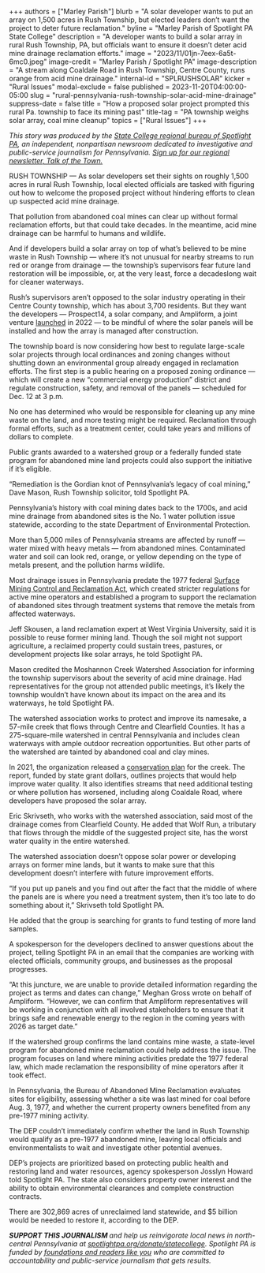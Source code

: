 +++
authors = ["Marley Parish"]
blurb = "A solar developer wants to put an array on 1,500 acres in Rush Township, but elected leaders don’t want the project to deter future reclamation."
byline = "Marley Parish of Spotlight PA State College"
description = "A developer wants to build a solar array in rural Rush Township, PA, but officials want to ensure it doesn’t deter acid mine drainage reclamation efforts."
image = "2023/11/01jn-7eex-6a5t-6mc0.jpeg"
image-credit = "Marley Parish / Spotlight PA"
image-description = "A stream along Coaldale Road in Rush Township, Centre County, runs orange from acid mine drainage."
internal-id = "SPLRUSHSOLAR"
kicker = "Rural Issues"
modal-exclude = false
published = 2023-11-20T04:00:00-05:00
slug = "rural-pennsylvania-rush-township-solar-acid-mine-drainage"
suppress-date = false
title = "How a proposed solar project prompted this rural Pa. township to face its mining past"
title-tag = "PA township weighs solar array, coal mine cleanup"
topics = ["Rural Issues"]
+++

<em>This story was produced by the </em><a href="https://www.spotlightpa.org/statecollege"><em>State College regional bureau of Spotlight PA</em></a><em>, an independent, nonpartisan newsroom dedicated to investigative and public-service journalism for Pennsylvania. </em><a href="https://www.spotlightpa.org/newsletters/talkofthetown"><em>Sign up for our regional newsletter, Talk of the Town.</em></a>

RUSH TOWNSHIP — As solar developers set their sights on roughly 1,500 acres in rural Rush Township, local elected officials are tasked with figuring out how to welcome the proposed project without hindering efforts to clean up suspected acid mine drainage.

That pollution from abandoned coal mines can clear up without formal reclamation efforts, but that could take decades. In the meantime, acid mine drainage can be harmful to humans and wildlife.

And if developers build a solar array on top of what’s believed to be mine waste in Rush Township — where it’s not unusual for nearby streams to run red or orange from drainage — the township’s supervisors fear future land restoration will be impossible, or, at the very least, force a decadeslong wait for cleaner waterways.

Rush’s supervisors aren’t opposed to the solar industry operating in their Centre County township, which has about 3,700 residents. But they want the developers — Prospect14, a solar company, and Ampliform, a joint venture <a href="https://www.prnewswire.com/news-releases/new-joint-venture-formed-by-prospect14-and-investment-and-operating-partners-to-develop-utility-scale-solar-projects-301625588.html">launched</a> in 2022 — to be mindful of where the solar panels will be installed and how the array is managed after construction.

The township board is now considering how best to regulate large-scale solar projects through local ordinances and zoning changes without shutting down an environmental group already engaged in reclamation efforts. The first step is a public hearing on a proposed zoning ordinance — which will create a new “commercial energy production” district and regulate construction, safety, and removal of the panels — scheduled for Dec. 12 at 3 p.m.

<script src="https://www.spotlightpa.org/embed.js" async></script><div data-spl-embed-version="1" data-spl-src="https://www.spotlightpa.org/embeds/newsletter/?cta=Sign%20up%20for%20our%20new%20regional%20newsletter%2C%20%3Cb%3ETalk%20of%20the%20Town%3C%2Fb%3E%2C%20and%20get%20all%20the%20news%20and%20notes%20from%20State%20College%20and%20north-central%20PA.&button=Sign%20Up%20Now&preselect=state_college&eyebrow=DON'T%20MISS%20A%20BEAT"></div>

No one has determined who would be responsible for cleaning up any mine waste on the land, and more testing might be required. Reclamation through formal efforts, such as a treatment center, could take years and millions of dollars to complete.

Public grants awarded to a watershed group or a federally funded state program for abandoned mine land projects could also support the initiative if it’s eligible.

“Remediation is the Gordian knot of Pennsylvania’s legacy of coal mining,” Dave Mason, Rush Township solicitor, told Spotlight PA.

Pennsylvania’s history with coal mining dates back to the 1700s, and acid mine drainage from abandoned sites is the No. 1 water pollution issue statewide, according to the state Department of Environmental Protection.

More than 5,000 miles of Pennsylvania streams are affected by runoff — water mixed with heavy metals&nbsp;— from abandoned mines. Contaminated water and soil can look red, orange, or yellow depending on the type of metals present, and the pollution harms wildlife.

Most drainage issues in Pennsylvania predate the 1977 federal <a href="https://www.nps.gov/subjects/energyminerals/smcra.htm">Surface Mining Control and Reclamation Act</a>, which created stricter regulations for active mine operators and established a program to support the reclamation of abandoned sites through treatment systems that remove the metals from affected waterways.

Jeff Skousen, a land reclamation expert at West Virginia University, said it is possible to reuse former mining land. Though the soil might not support agriculture, a reclaimed property could sustain trees, pastures, or development projects like solar arrays, he told Spotlight PA.

Mason credited the Moshannon Creek Watershed Association for informing the township supervisors about the severity of acid mine drainage. Had representatives for the group not attended public meetings, it’s likely the township wouldn’t have known about its impact on the area and its waterways, he told Spotlight PA.

The watershed association works to protect and improve its namesake, a 57-mile creek that flows through Centre and Clearfield Counties. It has a 275-square-mile watershed in central Pennsylvania and includes clean waterways with ample outdoor recreation opportunities. But other parts of the watershed are tainted by abandoned coal and clay mines.

In 2021, the organization released a <a href="https://img1.wsimg.com/blobby/go/0177447b-bfc3-47af-8384-13e843b343fa/downloads/MoshannonCreekColdwaterConservationPlanSept28R.pdf?ver=1682801360493">conservation plan</a> for the creek. The report, funded by state grant dollars, outlines projects that would help improve water quality. It also identifies streams that need additional testing or where pollution has worsened, including along Coaldale Road, where developers have proposed the solar array.

Eric Skrivseth, who works with the watershed association, said most of the drainage comes from Clearfield County. He added that Wolf Run, a tributary that flows through the middle of the suggested project site, has the worst water quality in the entire watershed.

The watershed association doesn’t oppose solar power or developing arrays on former mine lands, but it wants to make sure that this development doesn’t interfere with future improvement efforts.

“If you put up panels and you find out after the fact that the middle of where the panels are is where you need a treatment system, then it’s too late to do something about it,” Skrivseth told Spotlight PA.

He added that the group is searching for grants to fund testing of more land samples.

A spokesperson for the developers declined to answer questions about the project, telling Spotlight PA in an email that the companies are working with elected officials, community groups, and businesses as the proposal progresses.

“At this juncture, we are unable to provide detailed information regarding the project as terms and dates can change,” Meghan Gross wrote on behalf of Ampliform. “However, we can confirm that Ampliform representatives will be working in conjunction with all involved stakeholders to ensure that it brings safe and renewable energy to the region in the coming years with 2026 as target date.”

<script src="https://www.spotlightpa.org/embed.js" async></script><div data-spl-embed-version="1" data-spl-src="https://www.spotlightpa.org/embeds/donate/"></div>

If the watershed group confirms the land contains mine waste, a state-level program for abandoned mine reclamation could help address the issue. The program focuses on land where mining activities predate the 1977 federal law, which made reclamation the responsibility of mine operators after it took effect.

In Pennsylvania, the Bureau of Abandoned Mine Reclamation evaluates sites for eligibility, assessing whether a site was last mined for coal before Aug. 3, 1977, and whether the current property owners benefited from any pre-1977 mining activity.

The DEP couldn’t immediately confirm whether the land in Rush Township would qualify as a pre-1977 abandoned mine, leaving local officials and environmentalists to wait and investigate other potential avenues.

DEP’s projects are prioritized based on protecting public health and restoring land and water resources, agency spokesperson Josslyn Howard told Spotlight PA. The state also considers property owner interest and the ability to obtain environmental clearances and complete construction contracts.

There are 302,869 acres of unreclaimed land statewide, and $5 billion would be needed to restore it, according to the DEP.

<strong><em>SUPPORT THIS JOURNALISM </em></strong><em>and help us reinvigorate local news in north-central Pennsylvania at </em><a href="https://www.spotlightpa.org/donate/statecollege"><em>spotlightpa.org/donate/statecollege</em></a><em>. Spotlight PA is funded by </em><a href="https://www.spotlightpa.org/support"><em>foundations and readers like you</em></a><em> who are committed to accountability and public-service journalism that gets results.</em>

